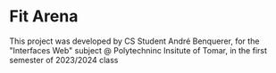 # Fit Arena

This project was developed by CS Student André Benquerer, for the "Interfaces Web" subject @ Polytechninc Insitute of Tomar, in the first semester of 2023/2024 class
